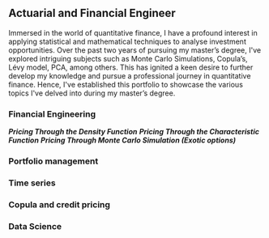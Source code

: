 ## Actuarial and Financial Engineer
Immersed in the world of quantitative finance, I have a profound interest in applying statistical and mathematical techniques to analyse investment opportunities. Over the past two years of pursuing my master’s degree, I've explored intriguing subjects such as Monte Carlo Simulations, Copula’s, Lévy model, PCA, among others. This has ignited a keen desire to further develop my knowledge and pursue a professional journey in quantitative finance. Hence, I've established this portfolio to showcase the various topics I've delved into during my master’s degree.

###  Financial Engineering 
***Pricing Through the Density Function***
***Pricing Through the Characteristic Function***
***Pricing Through Monte Carlo Simulation (Exotic options)***

###  Portfolio management 

###  Time series

###  Copula and credit pricing

###  Data Science 
